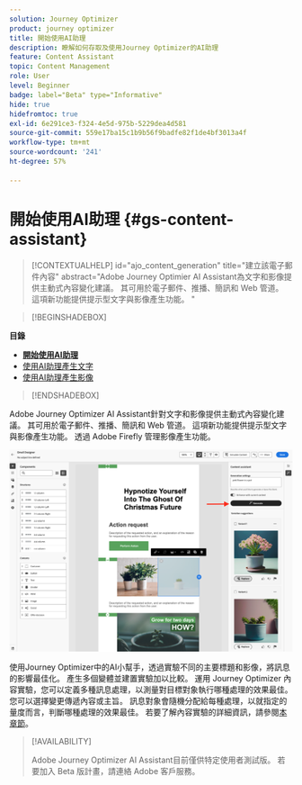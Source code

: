 ```yaml
---
solution: Journey Optimizer
product: journey optimizer
title: 開始使用AI助理
description: 瞭解如何存取及使用Journey Optimizer的AI助理
feature: Content Assistant
topic: Content Management
role: User
level: Beginner
badge: label="Beta" type="Informative"
hide: true
hidefromtoc: true
exl-id: 6e291ce3-f324-4e5d-975b-5229dea4d581
source-git-commit: 559e17ba15c1b9b56f9badfe82f1de4bf3013a4f
workflow-type: tm+mt
source-wordcount: '241'
ht-degree: 57%

---
```


# 開始使用AI助理 {#gs-content-assistant}

>[!CONTEXTUALHELP]
>id="ajo_content_generation"
>title="建立該電子郵件內容"
>abstract="Adobe Journey Optimier AI Assistant為文字和影像提供主動式內容變化建議。 其可用於電子郵件、推播、簡訊和 Web 管道。 這項新功能提供提示型文字與影像產生功能。 "

>[!BEGINSHADEBOX]

**目錄**

* **[開始使用AI助理](gs-generative.md)**
* [使用AI助理產生文字](generative-content.md)
* [使用AI助理產生影像](generative-image.md)

>[!ENDSHADEBOX]

Adobe Journey Optimizer AI Assistant針對文字和影像提供主動式內容變化建議。 其可用於電子郵件、推播、簡訊和 Web 管道。 這項新功能提供提示型文字與影像產生功能。 透過 Adobe Firefly 管理影像產生功能。

![](assets/image-gen-ai.png)

使用Journey Optimizer中的AI小幫手，透過實驗不同的主要標題和影像，將訊息的影響最佳化。 產生多個變體並建置實驗加以比較。 運用 Journey Optimizer 內容實驗，您可以定義多種訊息處理，以測量對目標對象執行哪種處理的效果最佳。 您可以選擇變更傳遞內容或主旨。 訊息對象會隨機分配給每種處理，以就指定的量度而言，判斷哪種處理的效果最佳。 若要了解內容實驗的詳細資訊，請參閱[本章節](../campaigns/content-experiment.md)。

>[!AVAILABILITY]
>
>Adobe Journey Optimizer AI Assistant目前僅供特定使用者測試版。 若要加入 Beta 版計畫，請連絡 Adobe 客戶服務。
